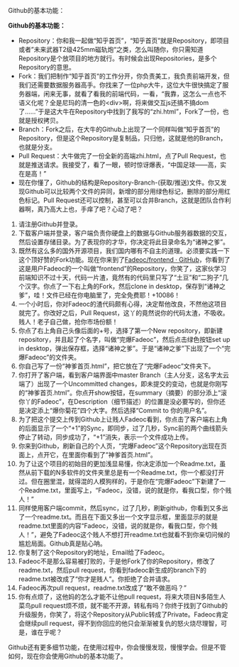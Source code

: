 ﻿Github的基本功能：


<div class=" zm-editable-content clearfix"><b>Github的基本功能：</b><br><ul><li>Repository：你和我一起做“知乎首页”，“知乎首页”就是Repository，即项目或者”未来武器T2级425mm磁轨炮“之类，怎么叫随你，你只需知道Repository是个放项目的地方就行。有时候会出现Repositories，是多个Repository的意思。<br></li><li>Fork：我们把制作“知乎首页“的工作分开，你负责美工，我负责前端开发，但我们还需要数据服务器高手。你找来了一位php大牛，这位大牛很快搞定了服务器端，闲来无事，就看了看我的前端代码，一看，“我靠，这怎么一点也不语义化呢？全是尼玛的清一色的&lt;div&gt;啊，将来做交互js还搞不搞dom了……”于是这大牛在Repository中找到了我写的“zhi.html”，Fork了一份，也就是授权拷贝。</li><li>Branch：Fork之后，在大牛的Github上出现了一个同样叫做“知乎首页”的Repository，但是这个Repository是复制品，只归他，这就是他的Branch，也就是分支。</li><li>Pull Request：大牛做完了一份全新的高端zhi.html，点了Pull Request，也就是推送请求。我接受了，看了一眼，顿时惊讶爆表，“中国足球——高，实在是高！”</li><li>现在你懂了，Github的结构是Repository-Branch-(获取/推送)文件。你又发现Github可以比较两个文件的异同，新增的部分用绿色标记，删除的部分用红色标记。Pull Request还可以控制，甚至可以合并Branch，这就是团队合作利器啊，真乃高大上也，手痒了吧？心动了吧？</li></ul><ol><li>请注册Github并登录。<br></li><li>下载客户端并登录，客户端负责你硬盘上的数据与Github服务器数据的交互，然后设置存储目录。为了表现你的才华，你决定将此目录命名为“诸神之爹”。<br></li><li>既然有这么多的国外开源项目，我们国内哪有不自主的道理。必须要实践一下这个顶好赞的Fork功能。现在你来到了<a href="https://github.com/Fadeoc/frontend" class=" wrap external" target="_blank" rel="nofollow noreferrer">Fadeoc/frontend · GitHub<i class="icon-external"></i></a>，你看到了这是用户Fadeoc的一个叫做“frontend”的Repository，你笑了，这家伙学习前端知识不过十天，代码一片渣，竟然有的代码里只写了“土豆”和“二狗子”几个汉字。你点了一下右上角的Fork，然后clone in desktop，保存到“诸神之爹”，哇！文件已经在你电脑里了，完全免费耶！+10086！<br></li><li>一个小时后，你对Fadeoc的渣代码颇有心得，决定帮他改良，不然他这项目就完了。你改好之后，Pull Request，这丫的竟然说你的代码太渣，不吸收。贱人！老子自己做，抢你市场份额！</li><li>你点了右上角自己头像后面的+号，选择了第一个New repository，即新建repository，并且起了个名字，叫做“完爆Fadeoc”，然后点击绿色按钮set up in desktop，弹出保存框，选择“诸神之爹”。于是“诸神之爹”下出现了一个“完爆Fadeoc”的文件夹。</li><li>你自己写了一份“神爹首页.html”，把它放在了“完爆Fadeoc”文件夹下。<br></li><li>你打开了客户端，看到客户端界面中master Branch（主人分支，这名字太云端了）出现了一个Uncommitted changes，即未提交的变动，也就是你刚写的“神爹首页.html”。你点开show按钮，在summary（摘要）的部分添上“滚你丫的Fadeoc”，在Description（细节描述）的位置是没必要写的，但你还是决定添上“爆你菊花”四个大字。然后选择“Commit to 你的用户名”。<br></li><li>为了把这个提交上传到Github上让贱人Fadeoc看到，你点击了客户端右上角的后面显示了一个“+1”的Sync，即同步，过了几秒，Sync前的两个曲线箭头停止了转动，同步成功了，“+1”消失，表示一个文件成功上传。</li><li>你来到Github，刷新自己的个人页，“完爆Fadeoc”这个Repository出现在页面上，点开它，在里面你看到了”神爹首页.html”。</li><li>为了让这个项目的初始目的更加浅显易懂，你决定添加一个Readme.txt，虽然从前下载的N多软件的文件夹里总是有一个Readme.txt，你一个都没打开过。但在圈里混，就得混的人模狗样的，于是你在“完爆Fadeoc”下新建了一个Readme.txt，里面写上，“Fadeoc，没错，说的就是你，看我口型，你个贱人！”</li><li>同样使用客户端commit，然后sync，过了几秒，刷新github，你看到又多出了一个readme.txt。而且在下面又多出一个文字显示框，里面显示的就是readme.txt里面的内容“Fadeoc，没错，说的就是你，看我口型，你个贱人！”，避免了Fadeoc这个贱人不想打开readme.txt也就看不到你亲切问候的尴尬局面。Github真是贴心呐。</li><li>你复制了这个Repository的地址，Email给了Fadeoc。</li><li>Fadeoc不是那么容易被打败的，于是他Fork了你的Repository，修改了readme.txt，然后pull request，你看到fadeoc新生成的branch下的readme.txt被改成了“你才是贱人”。你拒绝了合并请求。</li><li>Fadeoc再次pull request，readme.txt改成了“敢不做恶吗？”</li><li>你有点烦了，这他妈的怎么才能不让他pull request，将来大项目N多陌生人菜鸟pull request烦不烦，就不能不开源，转私有吗？你终于找到了Github的升级服务，你笑了，将这个Repository从Public转成了Private。Fadeoc肯定会继续pull request，得不到你回应的他只会渐渐被复仇的怒火烧尽理智，可是，谁在乎呢？</li></ol>Github还有更多细节功能，在使用过程中，你会慢慢发现，慢慢学会。但是不管如何，现在你会使用Github的基本功能了。


</div>